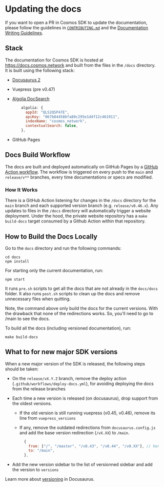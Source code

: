 # Updating the docs

If you want to open a PR in Cosmos SDK to update the documentation, please follow the guidelines in [`CONTRIBUTING.md`](https://github.com/cosmos/cosmos-sdk/tree/main/CONTRIBUTING.md#updating-documentation) and the [Documentation Writing Guidelines](./DOC_WRITING_GUIDELINES.md).

## Stack

The documentation for Cosmos SDK is hosted at https://docs.cosmos.network and built from the files in the `/docs` directory.
It is built using the following stack:

* [Docusaurus 2](https://docusaurus.io)
* Vuepress (pre v0.47)
* [Algolia DocSearch](https://docsearch.algolia.com/)

  ```js
      algolia: {
        appId: "QLS2QSP47E",
        apiKey: "067b84458bfa80c295e1d4f12c461911",
        indexName: "cosmos_network",
        contextualSearch: false,
      },
  ```

* GitHub Pages

## Docs Build Workflow

The docs are built and deployed automatically on GitHub Pages by a [GitHub Action workflow](../.github/workflows/deploy-docs.yml).
The workflow is triggered on every push to the `main` and `release/v**` branches, every time documentations or specs are modified.

### How It Works

There is a GitHub Action listening for changes in the `/docs` directory for the `main` branch and each supported version branch (e.g. `release/v0.46.x`). Any updates to files in the `/docs` directory will automatically trigger a website deployment. Under the hood, the private website repository has a `make build-docs` target consumed by a Github Action within that repository.

## How to Build the Docs Locally

Go to the `docs` directory and run the following commands:

```shell
cd docs
npm install
```

For starting only the current documentation, run:

```shell
npm start
```

It runs `pre.sh` scripts to get all the docs that are not already in the `docs/docs` folder.
It also runs `post.sh` scripts to clean up the docs and remove unnecessary files when quitting.

Note, the command above only build the docs for the current versions.
With the drawback that none of the redirections works. So, you'll need to go to /main to see the docs.

To build all the docs (including versioned documentation), run:

```shell
make build-docs
```

## What to for new major SDK versions

When a new major version of the SDK is released, the following steps should be taken:

* On the `release/vX.Y.Z` branch, remove the deploy action (`.github/workflows/deploy-docs.yml`), for avoiding deploying the docs from the release branches
* Each time a new version is released (on docusaurus), drop support from the oldest versions.
    * If the old version is still running vuepress (v0.45, v0.46), remove its line from `vuepress_versions`
    * If any, remove the outdated redirections from `docusaurus.config.js` and add the base version redirection (`/vX.XX`) to `/main`.

      ```js
        {
          from: ["/", "/master", "/v0.43", "/v0.44", "/v0.XX"], // here add the deprecated version
          to: "/main",
        },
      ```

* Add the new version sidebar to the list of versionned sidebar and add the version to `versions`

Learn more about [versioning](https://docusaurus.io/docs/versioning) in Docusaurus.
